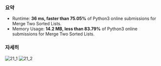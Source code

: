 ### 요약
- Runtime: **36 ms, faster than 75.05%** of Python3 online submissions for Merge Two Sorted Lists.
- Memory Usage: **14.2 MB, less than 83.79%** of Python3 online submissions for Merge Two Sorted Lists.

### 자세히
![21_1](https://user-images.githubusercontent.com/75566147/104809307-b34ff100-582f-11eb-85ba-4445f592d85a.PNG)
![21_2](https://user-images.githubusercontent.com/75566147/104809312-b945d200-582f-11eb-81e4-93295b91360b.PNG)


